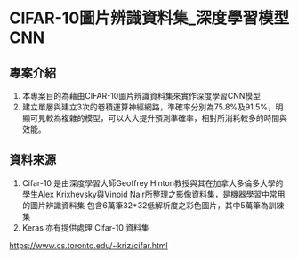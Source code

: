 # CIFAR-10圖片辨識資料集_深度學習模型CNN

## 專案介紹

1. 本專案目的為藉由CIFAR-10圖片辨識資料集來實作深度學習CNN模型
2. 建立單層與建立3次的卷積運算神經網路，準確率分別為75.8%及91.5%，明顯可見較為複雜的模型，可以大大提升預測準確率，相對所消耗較多的時間與效能。

## 資料來源

1. Cifar-10 是由深度學習大師Geoffrey Hinton教授與其在加拿大多倫多大學的學生Alex Krixhevsky與Vinoid Nair所整理之影像資料集，是機器學習中常用的圖片辨識資料集
包含6萬筆32*32低解析度之彩色圖片，其中5萬筆為訓練集
2. Keras 亦有提供處理 Cifar-10 資料集

https://www.cs.toronto.edu/~kriz/cifar.html
